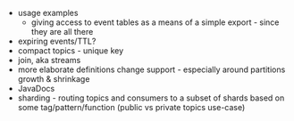 * usage examples
    * giving access to event tables as a means of a simple export - since they are all there
* expiring events/TTL?
* compact topics - unique key
* join, aka streams
* more elaborate definitions change support - especially around partitions growth & shrinkage
* JavaDocs
* sharding - routing topics and consumers to a subset of shards based on some tag/pattern/function (public vs private topics use-case)